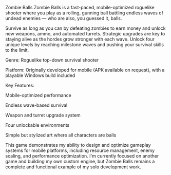 Zombie Balls
Zombie Balls is a fast-paced, mobile-optimized roguelike shooter where you play as a rolling, gunning ball battling endless waves of undead enemies — 
who are also, you guessed it, balls.

Survive as long as you can by defeating zombies to earn money and unlock new weapons, ammo, and automated turrets. Strategic upgrades are key to staying 
alive as the hordes grow stronger with each wave. Unlock four unique levels by reaching milestone waves and pushing your survival skills to the limit.

Genre: Roguelike top-down survival shooter

Platform: Originally developed for mobile (APK available on request), with a playable Windows build included

Key Features:

Mobile-optimized performance

Endless wave-based survival

Weapon and turret upgrade system

Four unlockable environments

Simple but stylized art where all characters are balls

This game demonstrates my ability to design and optimize gameplay systems for mobile platforms, including resource management, enemy scaling, and performance optimization. 
I'm currently focused on another game and building my own custom engine, but Zombie Balls remains a complete and functional example of my solo development work.
